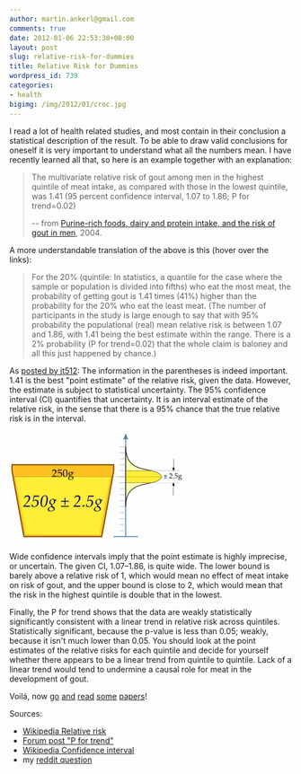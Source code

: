 ```yaml
---
author: martin.ankerl@gmail.com
comments: true
date: 2012-01-06 22:53:30+00:00
layout: post
slug: relative-risk-for-dummies
title: Relative Risk for Dummies
wordpress_id: 739
categories:
- health
bigimg: /img/2012/01/croc.jpg
---
```


I read a lot of health related studies, and most contain in their conclusion a statistical description of the result. To be able to draw valid conclusions for oneself it is very important to understand what all the numbers mean. I have recently learned all that, so here is an example together with an explanation:


> The multivariate relative risk of gout among men in the highest quintile of meat intake, as compared with those in the lowest quintile, was 1.41 (95 percent confidence interval, 1.07 to 1.86; P for trend=0.02)
>
> -- from [Purine-rich foods, dairy and protein intake, and the risk of gout in men](http://scholar.google.com/scholar?hl=en&q=purine-rich+foods%2C+dairy+and+protein+intake%2C+and+the+risk+of+gout+in+men), 2004.

A more understandable translation of the above is this (hover over the links):

> For the 20% (quintile: In statistics, a quantile for the case where the sample or population is divided into fifths) who eat the most meat, the probability of getting gout is 1.41 times (41%) higher than the probability for the 20% who eat the least meat. (The number of participants in the study is large enough to say that with 95% probability the populational (real) mean relative risk is between 1.07 and 1.86, with 1.41 being the best estimate within the range. There is a 2% probability (P for trend=0.02) that the whole claim is baloney and all this just happened by chance.)

As [posted by jt512](http://www.reddit.com/r/statistics/comments/o5u66/risk_analysis_what_do_the_numbers_mean/c3ep88r?context=1): The information in the parentheses is indeed important. 1.41 is the best "point estimate" of the relative risk, given the data. However, the estimate is subject to statistical uncertainty. The 95% confidence interval (CI) quantifies that uncertainty. It is an interval estimate of the relative risk, in the sense that there is a 95% chance that the true relative risk is in the interval.

![](/img/2012/01/Margarinefilling.png)

Wide confidence intervals imply that the point estimate is highly imprecise, or uncertain. The given CI, 1.07–1.86, is quite wide. The lower bound is barely above a relative risk of 1, which would mean no effect of meat intake on risk of gout, and the upper bound is close to 2, which would mean that the risk in the highest quintile is double that in the lowest.

Finally, the P for trend shows that the data are weakly statistically significantly consistent with a linear trend in relative risk across quintiles. Statistically significant, because the p-value is less than 0.05; weakly, because it isn't much lower than 0.05. You should look at the point estimates of the relative risks for each quintile and decide for yourself whether there appears to be a linear trend from quintile to quintile. Lack of a linear trend would tend to undermine a causal role for meat in the development of gout.

Voilá, now [go](http://annals.ba0.biz/content/140/10/769.full) [and](http://prdupl02.ynet.co.il/ForumFiles_2/28284340.pdf) [read](http://www.jhsph.edu/bin/e/v/10_3_06.pdf) [some](http://www.ajcn.org/content/78/3/647S.full) [papers](http://www.nutritionandmetabolism.com/content/pdf/1743-7075-8-75.pdf)!

Sources: 
* [Wikipedia Relative risk](http://en.wikipedia.org/wiki/Relative_risk)
* [Forum post "P for trend"](http://forum.wordreference.com/showthread.php?t=1082076)
* [Wikipedia Confidence interval](http://en.wikipedia.org/wiki/Confidence_interval#Examples)
* my [reddit question](http://www.reddit.com/r/statistics/comments/o5u66/risk_analysis_what_do_the_numbers_mean/)